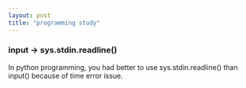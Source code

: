 ```yaml
---
layout: post
title: "programming study"
---
```



### input -> sys.stdin.readline()

In python programming, you had better to use sys.stdin.readline() than input() because of time error issue.
